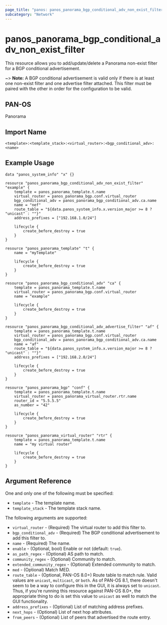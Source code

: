 ```yaml
---
page_title: "panos: panos_panorama_bgp_conditional_adv_non_exist_filter"
subcategory: "Network"
---
```


# panos_panorama_bgp_conditional_adv_non_exist_filter

This resource allows you to add/update/delete a Panorama non-exist filter for a
BGP conditional advertisement.

~> **Note:** A BGP conditional advertisement is valid only if there is at least
one non-exist filter and one advertise filter attached.  This filter must be paired
with the other in order for the configuration to be valid.


## PAN-OS

Panorama


## Import Name

```shell
<template>:<template_stack>:<virtual_router>:<bgp_conditional_adv>:<name>
```


## Example Usage

```hcl
data "panos_system_info" "x" {}

resource "panos_panorama_bgp_conditional_adv_non_exist_filter" "example" {
    template = panos_panorama_template.t.name
    virtual_router = panos_panorama_bgp.conf.virtual_router
    bgp_conditional_adv = panos_panorama_bgp_conditional_adv.ca.name
    name = "nef"
    route_table = "${data.panos_system_info.x.version_major >= 8 ? "unicast" : ""}"
    address_prefixes = ["192.168.1.0/24"]

    lifecycle {
        create_before_destroy = true
    }
}

resource "panos_panorama_template" "t" {
    name = "myTemplate"

    lifecycle {
        create_before_destroy = true
    }
}

resource "panos_panorama_bgp_conditional_adv" "ca" {
    template = panos_panorama_template.t.name
    virtual_router = panos_panorama_bgp.conf.virtual_router
    name = "example"

    lifecycle {
        create_before_destroy = true
    }
}

resource "panos_panorama_bgp_conditional_adv_advertise_filter" "af" {
    template = panos_panorama_template.t.name
    virtual_router = panos_panorama_bgp.conf.virtual_router
    bgp_conditional_adv = panos_panorama_bgp_conditional_adv.ca.name
    name = "af"
    route_table = "${data.panos_system_info.x.version_major >= 8 ? "unicast" : ""}"
    address_prefixes = ["192.168.2.0/24"]

    lifecycle {
        create_before_destroy = true
    }
}

resource "panos_panorama_bgp" "conf" {
    template = panos_panorama_template.t.name
    virtual_router = panos_panorama_virtual_router.rtr.name
    router_id = "5.5.5.5"
    as_number = "42"

    lifecycle {
        create_before_destroy = true
    }
}

resource "panos_panorama_virtual_router" "rtr" {
    template = panos_panorama_template.t.name
    name = "my virtual router"

    lifecycle {
        create_before_destroy = true
    }
}
```

## Argument Reference

One and only one of the following must be specified:

* `template` - The template name.
* `template_stack` - The template stack name.

The following arguments are supported:

* `virtual_router` - (Required) The virtual router to add this filter to.
* `bgp_conditional_adv` - (Required) The BGP conditional advertisement to add
  this filter to.
* `name` - (Required) The name.
* `enable` - (Optional, bool) Enable or not (default: `true`).
* `as_path_regex` - (Optional) AS path to match.
* `community_regex` - (Optional) Community to match.
* `extended_community_regex` - (Optional) Extended community to match.
* `med` - (Optional) Match MED.
* `route_table` - (Optional, PAN-OS 8.0+) Route table to match rule.  Valid
  values are `unicast`, `multicast`, or `both`.  As of PAN-OS 8.1, there doesn't
  seem to be a way to configure this in the GUI, it is always set to `unicast`.
  Thus, if you're running this resource against PAN-OS 8.0+, the appropriate
  thing to do is set this value to `unicast` as well to match the GUI functionality.
* `address_prefixes` - (Optional) List of matching address prefixes.
* `next_hops` - (Optional) List of next hop attributes.
* `from_peers` - (Optional) List of peers that advertised the route entry.
